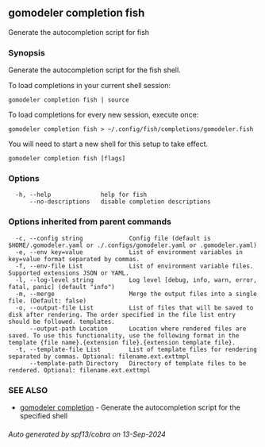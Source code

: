 ## gomodeler completion fish

Generate the autocompletion script for fish

### Synopsis

Generate the autocompletion script for the fish shell.

To load completions in your current shell session:

	gomodeler completion fish | source

To load completions for every new session, execute once:

	gomodeler completion fish > ~/.config/fish/completions/gomodeler.fish

You will need to start a new shell for this setup to take effect.


```
gomodeler completion fish [flags]
```

### Options

```
  -h, --help              help for fish
      --no-descriptions   disable completion descriptions
```

### Options inherited from parent commands

```
  -c, --config string             Config file (default is $HOME/.gomodeler.yaml or ./.configs/gomodeler.yaml or .gomodeler.yaml)
  -e, --env key=value             List of environment variables in key=value format separated by commas.
  -f, --env-file List             List of environment variable files. Supported extensions JSON or YAML.
  -l, --log-level string          Log level [debug, info, warn, error, fatal, panic] (default "info")
  -m, --merge                     Merge the output files into a single file. (Default: false)
  -o, --output-file List          List of files that will be saved to disk after rendering. The order specified in the file list entry should be followed. templates.
      --output-path Location      Location where rendered files are saved. To use this functionality, use the following format in the template {file name}.{extension file}.{extension template file}.
  -t, --template-file List        List of template files for rendering separated by commas. Optional: filename.ext.exttmpl
      --template-path Directory   Directory of template files to be rendered. Optional: filename.ext.exttmpl
```

### SEE ALSO

* [gomodeler completion](gomodeler_completion.md)	 - Generate the autocompletion script for the specified shell

###### Auto generated by spf13/cobra on 13-Sep-2024
